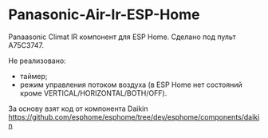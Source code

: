 # Panasonic-Air-Ir-ESP-Home

Panaasonic Climat IR компонент для ESP Home.
Сделано под пульт A75C3747.

Не реализовано:
- таймер;
- режим управления потоком воздуха (в ESP Home нет состояний кроме VERTICAL/HORIZONTAL/BOTH/OFF).

За основу взят код от компонента Daikin https://github.com/esphome/esphome/tree/dev/esphome/components/daikin
